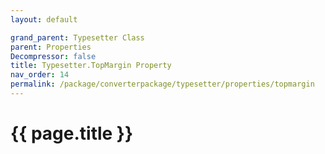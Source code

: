 ```yaml
---
layout: default

grand_parent: Typesetter Class
parent: Properties
Decompressor: false
title: Typesetter.TopMargin Property
nav_order: 14
permalink: /package/converterpackage/typesetter/properties/topmargin
---
```

# {{ page.title }}